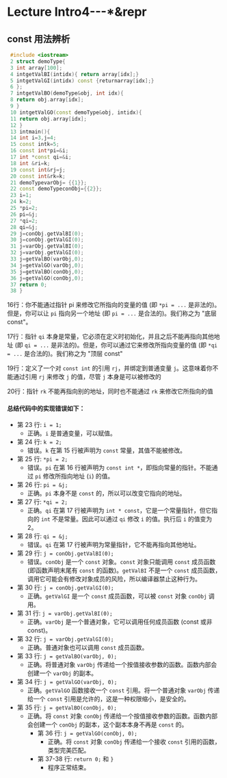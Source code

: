 # Lecture Intro4---\*\&repr

## const 用法辨析

```cpp
 #include <iostream>
 2 struct demoType{
 3 int array[100];
 4 intgetValBI(intidx){ return array[idx];}
 5 intgetValGI(intidx) const {returnarray[idx];}
 6 };
 7 intgetValBO(demoType&obj, int idx){
 8 return obj.array[idx];
 9 }
 10 intgetValGO(const demoType&obj, intidx){
 11 return obj.array[idx];
 12 }
 13 intmain(){
 14 int i=3,j=4;
 15 const intk=5;
 16 const int*pi=&i;
 17 int *const qi=&i;
 18 int &ri=k;
 19 const int&rj=j;
 20 const int&rk=k;
 21 demoTypevarObj= {{1}};
 22 const demoTypeconObj={{2}};
 23 i=1;
 24 k=2;
 25 *pi=2;
 26 pi=&j;
 27 *qi=2;
 28 qi=&j;
 29 j=conObj.getValBI(0);
 30 j=conObj.getValGI(0);
 31 j=varObj.getValBI(0);
 32 j=varObj.getValGI(0);
 33 j=getValBO(varObj,0);
 34 j=getValGO(varObj,0);
 35 j=getValBO(conObj,0);
 36 j=getValGO(conObj,0);
 37 return 0;
 38 }

```

16行：你不能通过指针 pi 来修改它所指向的变量的值 (即 `*pi = ...` 是非法的)。但是，你可以让 `pi` 指向另一个地址 (即 `pi = ...` 是合法的)。我们称之为 "底层 const"。

17行：指针 `qi` 本身是常量，它必须在定义时初始化，并且之后不能再指向其他地址 (即 `qi = ...` 是非法的)。但是，你可以通过它来修改所指向变量的值 (即 `*qi = ...` 是合法的)。我们称之为 "顶层 const"

19行：定义了一个对 `const int` 的引用 `rj`，并绑定到普通变量 `j`。这意味着你不能通过引用 `rj` 来修改 `j` 的值，尽管 `j` 本身是可以被修改的

20行：指针 `rk` 不能再指向别的地址，同时也不能通过 `rk` 来修改它所指向的值

#### 总结代码中的实现错误如下：

* 第 23 行: `i = 1;`
  * 正确。`i` 是普通变量，可以赋值。
* 第 24 行: `k = 2;`
  * 错误。`k` 在第 15 行被声明为 `const` 常量，其值不能被修改。
* 第 25 行: `*pi = 2;`
  * 错误。`pi` 在第 16 行被声明为 `const int *`，即指向常量的指针。不能通过 `pi` 修改所指向地址 (`i`) 的值。
* 第 26 行: `pi = &j;`
  * 正确。`pi` 本身不是 `const` 的，所以可以改变它指向的地址。
* 第 27 行: `*qi = 2;`
  * 正确。`qi` 在第 17 行被声明为 `int * const`，它是一个常量指针，但它指向的 `int` 不是常量。因此可以通过 `qi` 修改 `i` 的值。执行后 `i` 的值变为 2。
* 第 28 行: `qi = &j;`
  * 错误。`qi` 在第 17 行被声明为常量指针，它不能再指向其他地址。
* 第 29 行: `j = conObj.getValBI(0);`
  * 错误。`conObj` 是一个 `const` 对象。`const` 对象只能调用 `const` 成员函数 (即函数声明末尾有 `const` 的函数)。`getValBI` 不是一个 `const` 成员函数，调用它可能会有修改对象成员的风险，所以编译器禁止这种行为。
* 第 30 行: `j = conObj.getValGI(0);`
  * 正确。`getValGI` 是一个 `const` 成员函数，可以被 `const` 对象 `conObj` 调用。
* 第 31 行: `j = varObj.getValBI(0);`
  * 正确。`varObj` 是一个普通对象，它可以调用任何成员函数 (const 或非 const)。
* 第 32 行: `j = varObj.getValGI(0);`
  * 正确。普通对象也可以调用 `const` 成员函数。
* 第 33 行: `j = getValBO(varObj, 0);`
  * 正确。将普通对象 `varObj` 传递给一个按值接收参数的函数。函数内部会创建一个 `varObj` 的副本。
* 第 34 行: `j = getValGO(varObj, 0);`
  * 正确。`getValGO` 函数接收一个 `const` 引用。将一个普通对象 `varObj` 传递给一个 `const` 引用是允许的，这是一种权限缩小，是安全的。
* 第 35 行: `j = getValBO(conObj, 0);`
  * 正确。将 `const` 对象 `conObj` 传递给一个按值接收参数的函数。函数内部会创建一个 `conObj` 的副本，这个副本本身不再是 `const` 的。
    * 第 36 行: `j = getValGO(conObj, 0);`
      * 正确。将 `const` 对象 `conObj` 传递给一个接收 `const` 引用的函数，类型完美匹配。
    * 第 37-38 行: `return 0;` 和 `}`
      * 程序正常结束。
